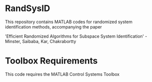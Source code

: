 # RandSysID

This repository contains MATLAB codes for randomized system identification methods, accompanying the paper

   'Efficient Randomized Algorithms for Subspace System Identification'
       - Minster, Saibaba, Kar, Chakrabortty
       
# Toolbox Requirements
This code requires the MATLAB Control Systems Toolbox
